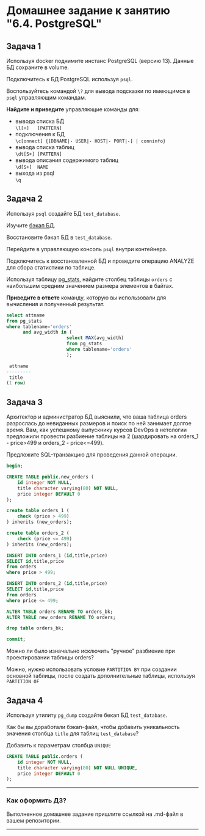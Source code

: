 # Домашнее задание к занятию "6.4. PostgreSQL"

## Задача 1

Используя docker поднимите инстанс PostgreSQL (версию 13). Данные БД сохраните в volume.

Подключитесь к БД PostgreSQL используя `psql`.

Воспользуйтесь командой `\?` для вывода подсказки по имеющимся в `psql` управляющим командам.

**Найдите и приведите** управляющие команды для:
- вывода списка БД  
`\l[+]   [PATTERN]`
- подключения к БД  
`\c[onnect] {[DBNAME|- USER|- HOST|- PORT|-] | conninfo}`
- вывода списка таблиц  
`\dt[S+] [PATTERN]`
- вывода описания содержимого таблиц  
`\d[S+]  NAME`
- выхода из psql  
`\q`

## Задача 2

Используя `psql` создайте БД `test_database`.

Изучите [бэкап БД](https://github.com/netology-code/virt-homeworks/tree/master/06-db-04-postgresql/test_data).

Восстановите бэкап БД в `test_database`.

Перейдите в управляющую консоль `psql` внутри контейнера.

Подключитесь к восстановленной БД и проведите операцию ANALYZE для сбора статистики по таблице.

Используя таблицу [pg_stats](https://postgrespro.ru/docs/postgresql/12/view-pg-stats), найдите столбец таблицы `orders` 
с наибольшим средним значением размера элементов в байтах.

**Приведите в ответе** команду, которую вы использовали для вычисления и полученный результат.
```sql
select attname 
from pg_stats 
where tablename='orders' 
      and avg_width in (
                      select MAX(avg_width) 
                      from pg_stats 
                      where tablename='orders'
                      );

 attname 
---------
 title
(1 row)
```

## Задача 3

Архитектор и администратор БД выяснили, что ваша таблица orders разрослась до невиданных размеров и
поиск по ней занимает долгое время. Вам, как успешному выпускнику курсов DevOps в нетологии предложили
провести разбиение таблицы на 2 (шардировать на orders_1 - price>499 и orders_2 - price<=499).

Предложите SQL-транзакцию для проведения данной операции.
```sql
begin;

CREATE TABLE public.new_orders (
    id integer NOT NULL,
    title character varying(80) NOT NULL,
    price integer DEFAULT 0
);

create table orders_1 (
    check (price > 499)
) inherits (new_orders);

create table orders_2 (
    check (price <= 499)
) inherits (new_orders);

INSERT INTO orders_1 (id,title,price)
SELECT id,title,price
from orders
where price > 499;

INSERT INTO orders_2 (id,title,price)
SELECT id,title,price
from orders
where price <= 499;

ALTER TABLE orders RENAME TO orders_bk;
ALTER TABLE new_orders RENAME TO orders;

drop table orders_bk;

commit;
```
Можно ли было изначально исключить "ручное" разбиение при проектировании таблицы orders?  

Можно, нужно использовать условие `PARTITION BY` при создании основной таблицы, после создать дополнительные таблицы, используя `PARTITION OF`

## Задача 4

Используя утилиту `pg_dump` создайте бекап БД `test_database`.

Как бы вы доработали бэкап-файл, чтобы добавить уникальность значения столбца `title` для таблиц `test_database`?

Добавить к параметрам столбца `UNIQUE`
```sql
CREATE TABLE public.orders (
    id integer NOT NULL,
    title character varying(80) NOT NULL UNIQUE,
    price integer DEFAULT 0
);
```
---

### Как оформить ДЗ?

Выполненное домашнее задание пришлите ссылкой на .md-файл в вашем репозитории.

---
